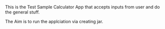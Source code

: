 This is the Test Sample Calculator App that accepts inputs
from user and do the general stuff.

The Aim is to run the applciation via creating jar.
